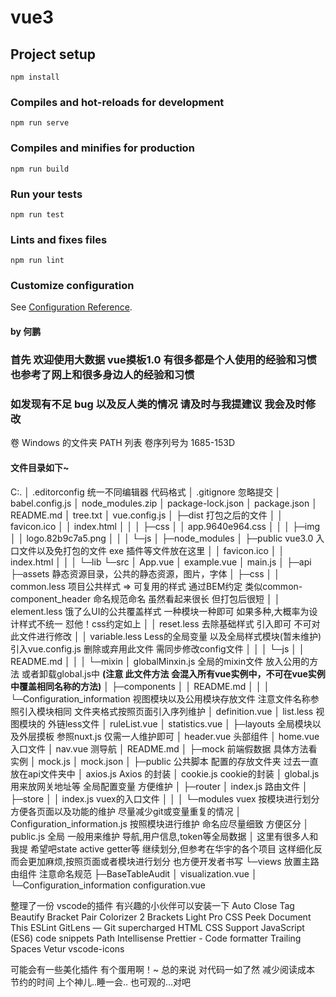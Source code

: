 <!--
 * @Description: In User Settings Edit
 * @Author: your Hepeng
 * @Date: 2019-09-11 15:24:24
 * @LastEditTime: 2019-09-15 20:18:06
 * @LastEditors: Please set LastEditors
 -->
# vue3

## Project setup
```
npm install
```

### Compiles and hot-reloads for development
```
npm run serve
```

### Compiles and minifies for production
```
npm run build
```

### Run your tests
```
npm run test
```

### Lints and fixes files
```
npm run lint
```

### Customize configuration
See [Configuration Reference](https://cli.vuejs.org/config/).


#### by 何鹏
### 首先 欢迎使用大数据 vue摸板1.0 有很多都是个人使用的经验和习惯 也参考了网上和很多身边人的经验和习惯
### 如发现有不足 bug 以及反人类的情况 请及时与我提建议 我会及时修改


卷 Windows 的文件夹 PATH 列表
卷序列号为 1685-153D
#### 文件目录如下~
C:.
│  .editorconfig  统一不同编辑器 代码格式
│  .gitignore  忽略提交
│  babel.config.js
│  node_modules.zip
│  package-lock.json
│  package.json
│  README.md
│  tree.txt
│  vue.config.js
│
├─dist 打包之后的文件
│  │  favicon.ico
│  │  index.html
│  │
│  ├─css
│  │      app.9640e964.css
│  │
│  ├─img
│  │      logo.82b9c7a5.png
│  │
│  └─js
│
├─node_modules
│
├─public  vue3.0 入口文件以及免打包的文件 exe 插件等文件放在这里
│  │  favicon.ico
│  │  index.html
│  │
│  └─lib
└─src
    │  App.vue
    │  example.vue
    │  main.js
    │
    ├─api
    ├─assets 静态资源目录，公共的静态资源，图片，字体
    │  ├─css
    │  │      common.less  项目公共样式 => 可复用的样式 通过BEM约定 类似common-component_header 命名规范命名 虽然看起来很长 但打包后很短
    │  │      element.less  饿了么UI的公共覆盖样式 一种模块一种即可 如果多种,大概率为设计样式不统一 怼他！css约定如上
    │  │      reset.less  去除基础样式 引入即可 不可对此文件进行修改
    │  │      variable.less  Less的全局变量 以及全局样式模块(暂未维护) 引入vue.config.js 删除或弃用此文件 需同步修改config文件
    │  │
    │  └─js
    │      │  README.md
    │      │
    │      └─mixin
    │              globalMinxin.js 全局的mixin文件 放入公用的方法 或者卸载global.js中 **(注意 此文件方法 会混入所有vue实例中，不可在vue实例中覆盖相同名称的方法)**
    │
    ├─components
    │  │  README.md
    │  │
    │  └─Configuration_information  视图模块以及公用模块存放文件 注意文件名称参照引入模块相同 文件夹格式按照页面引入序列维护
    │          definition.vue
    │          list.less  视图模块的 外链less文件
    │          ruleList.vue
    │          statistics.vue
    │
    ├─layouts  全局模块以及外层摸板 参照nuxt.js 仅需一人维护即可
    │      header.vue  头部组件
    │      home.vue  入口文件
    │      nav.vue  测导航
    │      README.md
    │
    ├─mock  前端假数据 具体方法看实例
    │      mock.js
    │      mock.json
    │
    ├─public  公共脚本 配置的存放文件夹 过去一直放在api文件夹中
    │      axios.js  Axios 的封装
    │      cookie.js  cookie的封装
    │      global.js  用来放网关地址等 全局配置变量 方便维护
    │
    ├─router
    │      index.js  路由文件
    │
    ├─store
    │  │  index.js  vuex的入口文件
    │  │
    │  └─modules  vuex 按模块进行划分 方便各页面以及功能的维护 尽量减少git或变量重复的情况
    │          Configuration_information.js  按照模块进行维护 命名应尽量细致 方便区分
    │          public.js 全局 一般用来维护 导航,用户信息,token等全局数据
    │    这里有很多人和我提 希望吧state active getter等 继续划分,但参考在华宇的各个项目 这样细化反而会更加麻烦,按照页面或者模块进行划分 也方便开发者书写
    └─views  放置主路由组件 注意命名规范
        ├─BaseTableAudit
        │      visualization.vue
        │
        └─Configuration_information
                configuration.vue


整理了一份 vscode的插件 有兴趣的小伙伴可以安装一下
Auto Close Tag
Beautify
Bracket Pair Colorizer 2
Brackets Light Pro
CSS Peek
Document This
ESLint
GitLens — Git supercharged
HTML CSS Support
JavaScript (ES6) code snippets
Path Intellisense
Prettier - Code formatter
Trailing Spaces
Vetur
vscode-icons

可能会有一些美化插件 有个蛋用啊！~ 总的来说 对代码一如了然 减少阅读成本 节约的时间 上个神儿..睡一会.. 也可观的...对吧
